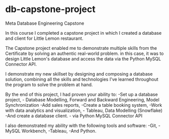 # db-capstone-project
Meta Database Engineering Capstone

In this course I completed a capstone project in which I created a database and client for Little Lemon restaurant. 

The Capstone project enabled me to demonstrate multiple skills from the Certificate by solving an authentic real-world problem. in this case, it was to design Little Lemon's database and access the data via the Python MySQL Connector API.

I demonstrate my new skillset by designing and composing a database solution, combining all the skills and technologies I've learned throughout the program to solve the problem at hand. 

By the end of this project, I had proven your ability to:
-Set up a database project, - Database Modelling, Forward and Backward Engineering, Model Synchronization
-Add sales reports,
-Create a table booking system,
-Work with data analytics and visualization, - Tableau, Data Modelling (Snowflake)
-And create a database client. - via Python MySQL Connector API

I also demonstrated my ability with the following tools and software:
-Git,
-MySQL Workbench,
-Tableau,
-And Python.
